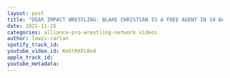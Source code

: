 ```yaml
---
layout: post
title: "DEAR IMPACT WRESTLING: BLAKE CHRISTIAN IS A FREE AGENT IN 10 DAYS"
date: 2021-11-25
categories: alliance-pro-wrestling-network videos
author: lewis-carlan
spotify_track_id: 
youtube_video_id: KmStKKFL0o4
apple_track_id: 
youtube_metadata: 
---
```

